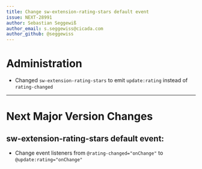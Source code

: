 ```yaml
---
title: Change sw-extension-rating-stars default event
issue: NEXT-28991
author: Sebastian Seggewiß
author_email: s.seggewiss@cicada.com
author_github: @seggewiss
---
```

# Administration
* Changed `sw-extension-rating-stars` to emit `update:rating` instead of `rating-changed`
___
# Next Major Version Changes
## sw-extension-rating-stars default event:
* Change event listeners from `@rating-changed="onChange"` to `@update:rating="onChange"`
